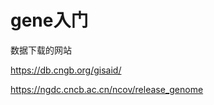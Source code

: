 # gene入门


数据下载的网站

https://db.cngb.org/gisaid/

https://ngdc.cncb.ac.cn/ncov/release_genome















































